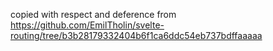 copied with respect and deference from https://github.com/EmilTholin/svelte-routing/tree/b3b28179332404b6f1ca6ddc54eb737bdffaaaaa
